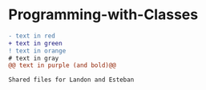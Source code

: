 # Programming-with-Classes
```diff
- text in red
+ text in green
! text in orange
# text in gray
@@ text in purple (and bold)@@

Shared files for Landon and Esteban
